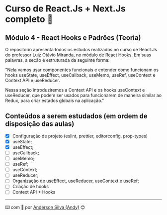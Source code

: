 # Curso de React.Js + Next.Js completo :rocket:

## Módulo 4 - React Hooks e Padrões (Teoria)

O repositório apresenta todos os estudos realizados no curso de React.Js do professor Luiz Otávio Miranda, no módulo de React Hooks. Em suas palavras, a seção é estruturada da seguinte forma:

"Nela vamos usar componentes funcionais e entender como funcionam os hooks useState, useEffect, useCallback, useMemo, useRef, useContext e Context API e useReducer.

Nessa seção introduziremos a Context API e os hooks useContext e useReducer, que podem ser usados para funcionarem de maneira similar ao Redux, para criar estados globais na aplicação."

## Conteúdos a serem estudados (em ordem de disposição das aulas)

- [x] Configuração de projeto (eslint, prettier, editorconfig, prop-types)
- [x] useState;
- [x] useEffect;
- [ ] useCallback;
- [ ] useMemo;
- [ ] useRef;
- [ ] useContext;
- [ ] useReducer;
- [ ] Organização de useEffect, useReducer, useContext e useRef;
- [ ] Criação de hooks
- [ ] Context API + Hooks

---
:keyboard: com :purple_heart: por [Anderson Silva (Andy)](https://www.linkedin.com/in/andssilva/) 😊
